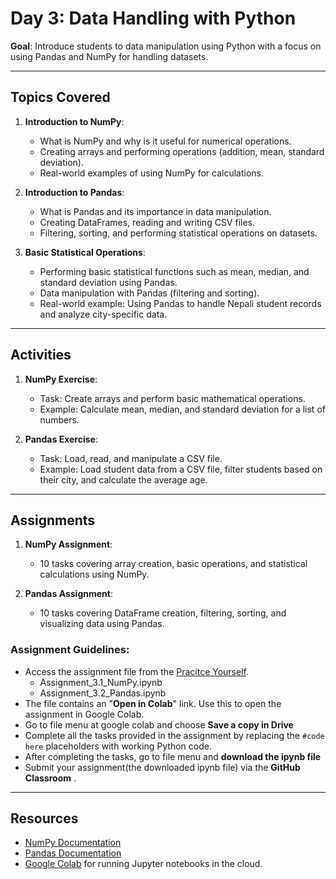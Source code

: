 # Day 3: Data Handling with Python

**Goal**: Introduce students to data manipulation using Python with a focus on using Pandas and NumPy for handling datasets.

---

## Topics Covered

1. **Introduction to NumPy**:
   - What is NumPy and why is it useful for numerical operations.
   - Creating arrays and performing operations (addition, mean, standard deviation).
   - Real-world examples of using NumPy for calculations.
   
2. **Introduction to Pandas**:
   - What is Pandas and its importance in data manipulation.
   - Creating DataFrames, reading and writing CSV files.
   - Filtering, sorting, and performing statistical operations on datasets.

3. **Basic Statistical Operations**:
   - Performing basic statistical functions such as mean, median, and standard deviation using Pandas.
   - Data manipulation with Pandas (filtering and sorting).
   - Real-world example: Using Pandas to handle Nepali student records and analyze city-specific data.

---

## Activities

1. **NumPy Exercise**:
   - Task: Create arrays and perform basic mathematical operations.
   - Example: Calculate mean, median, and standard deviation for a list of numbers.

2. **Pandas Exercise**:
   - Task: Load, read, and manipulate a CSV file.
   - Example: Load student data from a CSV file, filter students based on their city, and calculate the average age.

---

## Assignments

1. **NumPy Assignment**:
   - 10 tasks covering array creation, basic operations, and statistical calculations using NumPy.

2. **Pandas Assignment**:
   - 10 tasks covering DataFrame creation, filtering, sorting, and visualizing data using Pandas.

### Assignment Guidelines:
- Access the assignment file from the [Pracitce Yourself](https://github.com/Nepal-College-of-Information-Technology/AI-Data-Science-Worksop-2024/blob/main/Practice%20Yourself).
  - Assignment_3.1_NumPy.ipynb
  - Assignment_3.2_Pandas.ipynb
- The file contains an "**Open in Colab**" link. Use this to open the assignment in Google Colab.
- Go to file menu at google colab and choose **Save a copy in Drive**
- Complete all the tasks provided in the assignment by replacing the `#code here` placeholders with working Python code.
- After completing the tasks, go to file menu and **download the ipynb file**
- Submit your assignment(the downloaded ipynb file) via the **GitHub Classroom** .

---

## Resources

- [NumPy Documentation](https://numpy.org/doc/stable/)
- [Pandas Documentation](https://pandas.pydata.org/docs/)
- [Google Colab](https://colab.research.google.com/) for running Jupyter notebooks in the cloud.
